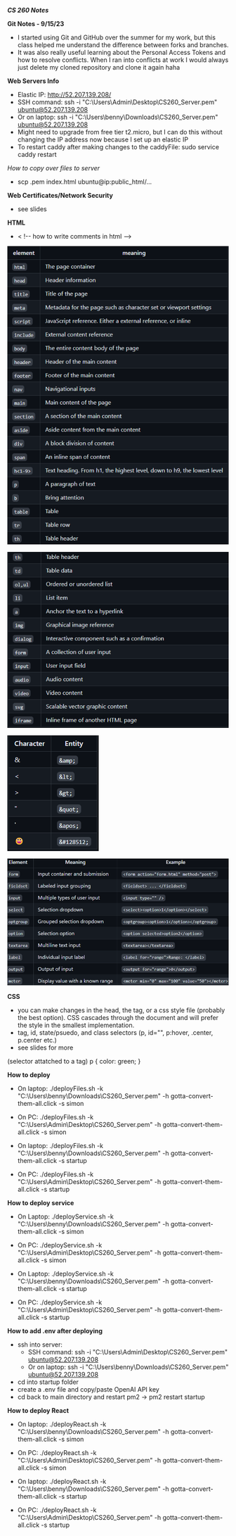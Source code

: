 ***CS 260 Notes***

**Git Notes - 9/15/23**
- I started using Git and GitHub over the summer for my work, but this class helped me understand the difference between forks and branches.
- It was also really useful learning about the Personal Access Tokens and how to resolve conflicts. When I ran into conflicts at work I would always just delete my cloned repository and clone it again haha

**Web Servers Info**
- Elastic IP: http://52.207.139.208/
- SSH command: ssh -i "C:\Users\Admin\Desktop\CS260_Server.pem" ubuntu@52.207.139.208
- Or on laptop: ssh -i "C:\Users\benny\Downloads\CS260_Server.pem" ubuntu@52.207.139.208
- Might need to upgrade from free tier t2.micro, but I can do this without changing the IP address now because I set up an elastic IP
- To restart caddy after making changes to the caddyFile: sudo service caddy restart

*How to copy over files to server*
- scp .pem index.html ubuntu@ip:public_html/...

**Web Certificates/Network Security**
- see slides

**HTML**
- < !-- how to write comments in html -->

![HTML ELements](https://github.com/StarLicker/startup/blob/main/Images/html_elements.png)

![HTML ELements Continued](https://github.com/StarLicker/startup/blob/main/Images/html_elements_2.png)

![HTML Special Characters](https://github.com/StarLicker/startup/blob/main/Images/html_special_characters.png)

![HTML Input Elements](https://github.com/StarLicker/startup/blob/main/Images/HTML_Input.png)


**CSS**
- you can make changes in the head, the tag, or a css style file (probably the best option). CSS cascades through the document and will prefer the style in the smallest implementation.
- tag, id, state/psuedo, and class selectors (p, id="", p:hover, .center, p.center etc.)
- see slides for more

(selector attatched to a tag) p {
                                  color: green;
                                }



**How to deploy**
- On laptop: ./deployFiles.sh -k "C:\Users\benny\Downloads\CS260_Server.pem" -h gotta-convert-them-all.click -s simon
- On PC: ./deployFiles.sh -k "C:\Users\Admin\Desktop\CS260_Server.pem" -h gotta-convert-them-all.click -s simon

- On laptop: ./deployFiles.sh -k "C:\Users\benny\Downloads\CS260_Server.pem" -h gotta-convert-them-all.click -s startup
- On PC: ./deployFiles.sh -k "C:\Users\Admin\Desktop\CS260_Server.pem" -h gotta-convert-them-all.click -s startup

**How to deploy service**
- On Laptop: ./deployService.sh -k "C:\Users\benny\Downloads\CS260_Server.pem" -h gotta-convert-them-all.click -s simon
- On PC: ./deployService.sh -k "C:\Users\Admin\Desktop\CS260_Server.pem" -h gotta-convert-them-all.click -s simon

- On Laptop: ./deployService.sh -k "C:\Users\benny\Downloads\CS260_Server.pem" -h gotta-convert-them-all.click -s startup
- On PC: ./deployService.sh -k "C:\Users\Admin\Desktop\CS260_Server.pem" -h gotta-convert-them-all.click -s startup


**How to add .env after deploying**
- ssh into server:
    - SSH command: ssh -i "C:\Users\Admin\Desktop\CS260_Server.pem" ubuntu@52.207.139.208
    - Or on laptop: ssh -i "C:\Users\benny\Downloads\CS260_Server.pem" ubuntu@52.207.139.208
- cd into startup folder
- create a .env file and copy/paste OpenAI API key
- cd back to main directory and restart pm2 -> pm2 restart startup


**How to deploy React**
- On laptop: ./deployReact.sh -k "C:\Users\benny\Downloads\CS260_Server.pem" -h gotta-convert-them-all.click -s simon
- On PC: ./deployReact.sh -k "C:\Users\Admin\Desktop\CS260_Server.pem" -h gotta-convert-them-all.click -s simon

- On laptop: ./deployReact.sh -k "C:\Users\benny\Downloads\CS260_Server.pem" -h gotta-convert-them-all.click -s startup
- On PC: ./deployReact.sh -k "C:\Users\Admin\Desktop\CS260_Server.pem" -h gotta-convert-them-all.click -s startup
